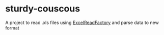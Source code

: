 # sturdy-couscous

A project to read .xls files using [ExcelReadFactory](https://github.com/ExcelDataReader/ExcelDataReader) and parse data to new format

